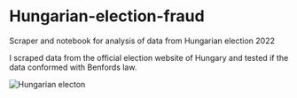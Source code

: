 # Hungarian-election-fraud
Scraper and notebook for analysis of data from Hungarian election 2022

I scraped data from the official election website of Hungary and tested if the data conformed with Benfords law.


![Hungarian electon](https://user-images.githubusercontent.com/36481404/165135964-d8f6a396-aa25-4b74-af27-c70785fcbfa9.png)
